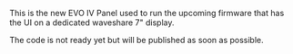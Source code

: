 This is the new EVO IV Panel used to run the upcoming firmware that 
has the UI on a dedicated waveshare 7" display.

The code is not ready yet but will be published as soon as possible.